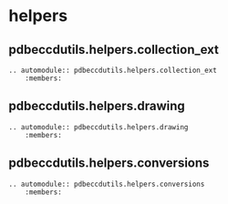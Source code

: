 # helpers

## pdbeccdutils.helpers.collection_ext

```eval_rst
.. automodule:: pdbeccdutils.helpers.collection_ext
    :members:
```

## pdbeccdutils.helpers.drawing

```eval_rst
.. automodule:: pdbeccdutils.helpers.drawing
    :members:
```

## pdbeccdutils.helpers.conversions

```eval_rst
.. automodule:: pdbeccdutils.helpers.conversions
    :members:
```
